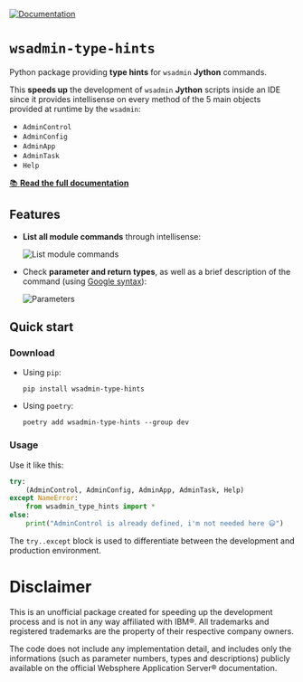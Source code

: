 [![Documentation](https://github.com/LukeSavefrogs/wsadmin-type-hints/actions/workflows/documentation.yml/badge.svg)](https://lukesavefrogs.github.io/wsadmin-type-hints/)

# `wsadmin-type-hints`
Python package providing **type hints** for `wsadmin` **Jython** commands.

This **speeds up** the development of `wsadmin` **Jython** scripts inside an IDE since it provides intellisense on every method of the 5 main objects provided at runtime by the `wsadmin`:
- `AdminControl`
- `AdminConfig`
- `AdminApp`
- `AdminTask`
- `Help`

[📚 **Read the full documentation**](https://lukesavefrogs.github.io/wsadmin-type-hints/)

## Features
- **List all module commands** through intellisense:

	![List module commands](docs/images/60817fad50b7491f2d03e29e93568bfb74dd0ce265319675f2fb83cad67a46fa.png "List all module commands")

- Check **parameter and return types**, as well as a brief description of the command (using [Google syntax](https://google.github.io/styleguide/pyguide.html#38-comments-and-docstrings)):

	![Parameters](docs/images/e84d4763b6a93d5950af4b85e9b43d04f8fda9b35a9c4d16ed0f52084dd27195.png "Parameter and return types")  

## Quick start
### Download
- Using `pip`:
	```
	pip install wsadmin-type-hints
	```

- Using `poetry`:
	```
	poetry add wsadmin-type-hints --group dev 
	```

### Usage
Use it like this:
```python
try:
    (AdminControl, AdminConfig, AdminApp, AdminTask, Help)
except NameError:
    from wsadmin_type_hints import *
else:
    print("AdminControl is already defined, i'm not needed here 😃")
```
The `try..except` block is used to differentiate between the development and production environment.



# Disclaimer
This is an unofficial package created for speeding up the development process and is not in any way affiliated with IBM®. All trademarks and registered trademarks are the property of their respective company owners.

The code does not include any implementation detail, and includes only the informations (such as parameter numbers, types and descriptions) publicly available on the official Websphere Application Server® documentation.
